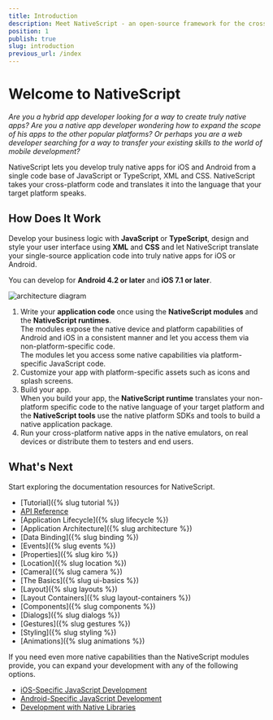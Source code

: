 ```yaml
---
title: Introduction
description: Meet NativeScript - an open-source framework for the cross-platform development of truly native apps.
position: 1
publish: true
slug: introduction
previous_url: /index
---
```


# Welcome to NativeScript

*Are you a hybrid app developer looking for a way to create truly native apps? Are you a native app developer wondering how to expand the scope of his apps to the other popular platforms? Or perhaps you are a web developer searching for a way to transfer your existing skills to the world of mobile development?*

NativeScript lets you develop truly native apps for iOS and Android from a single code base of JavaScript or TypeScript, XML and CSS. NativeScript takes your cross-platform code and translates it into the language that your target platform speaks.

## How Does It Work

Develop your business logic with **JavaScript** or **TypeScript**, design and style your user interface using **XML** and **CSS** and let NativeScript translate your single-source application code into truly native apps for iOS or Android.

You can develop for **Android 4.2 or later** and **iOS 7.1 or later**.

![architecture diagram]({{site.baseurl}}/img/architecture.png "architecture diagram")

1. Write your **application code** once using the **NativeScript modules** and the **NativeScript runtimes**.<br/>The modules expose the native device and platform capabilities of Android and iOS in a consistent manner and let you access them via non-platform-specific code.<br/>The modules let you access some native capabilities via platform-specific JavaScript code.
1. Customize your app with platform-specific assets such as icons and splash screens.
1. Build your app.<br/>When you build your app, the **NativeScript runtime** translates your non-platform specific code to the native language of your target platform and the **NativeScript tools** use the native platform SDKs and tools to build a native application package.
1. Run your cross-platform native apps in the native emulators, on real devices or distribute them to testers and end users.

## What's Next

Start exploring the documentation resources for NativeScript.

* [Tutorial]({% slug tutorial %})
* [API Reference]({{site.baseurl}}/ApiReference/application/README.md)
* [Application Lifecycle]({% slug lifecycle %})
* [Application Architecture]({% slug architecture %})
* [Data Binding]({% slug binding %})
* [Events]({% slug events %})
* [Properties]({% slug kiro %})
* [Location]({% slug location %})
* [Camera]({% slug camera %})
* [The Basics]({% slug ui-basics %})
* [Layout]({% slug layouts %})
* [Layout Containers]({% slug layout-containers %})
* [Components]({% slug components %})
* [Dialogs]({% slug dialogs %})
* [Gestures]({% slug gestures %})
* [Styling]({% slug styling %})
* [Animations]({% slug animations %})

If you need even more native capabilities than the NativeScript modules provide, you can expand your development with any of the following options.

* [iOS-Specific JavaScript Development]({{site.baseurl}}/runtimes/ios/Overview.md)
* [Android-Specific JavaScript Development]({{site.baseurl}}/runtimes/android/overview.md)
* [Development with Native Libraries](https://github.com/NativeScript/nativescript-cli)

